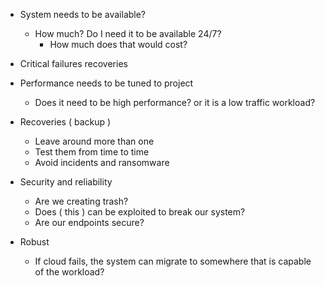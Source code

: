 * System needs to be available?
	* How much? Do I need it to be available 24/7? 
		* How much does that would cost?
		
* Critical failures recoveries

* Performance needs to be tuned to project
	* Does it need to be high performance? or it is a low traffic workload?

* Recoveries ( backup )
	* Leave around more than one
	* Test them from time to time
	* Avoid incidents and ransomware

* Security and reliability
	* Are we creating trash?
	* Does ( this ) can be exploited to break our system?
	* Are our endpoints secure?

* Robust
	* If cloud fails, the system can migrate to somewhere that is capable of the workload?